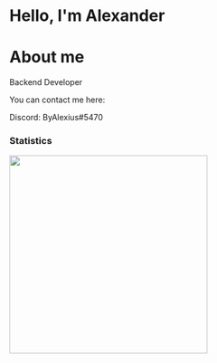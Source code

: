# Hello, I'm Alexander

# About me

Backend Developer

You can contact me here:

Discord: ByAlexius#5470


### Statistics
<a href="https://github.com/ByAlexius">
  <img height="350em" src="https://github-readme-stats-eight-theta.vercel.app/api?username=ByAlexius&show_icons=true&theme=vue-dark&include_all_commits=true&count_private=true" />
